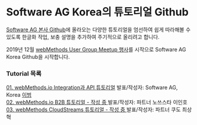# Software AG Korea의 튜토리얼 Github  
  
  
[Software AG 본사 Github](https://github.com/SoftwareAG)에 올라오는 다양한 튜토리얼을 엄선하여 쉽게 따라해볼 수 있도록 한글화 작업, 보충 설명을 추가하여 주기적으로 올리려고 합니다.  
  
2019년 12월 [webMethods User Group Meetup 행사](https://github.com/SoftwareAG-Korea/tutorials/blob/master/UserGroup/Dec-2019/README.md)를 시작으로 Software AG Korea Github을 시작합니다.  
  
  
### Tutorial 목록  
[01. webMethods.io Integration과 API 튜토리얼](/SoftwareAG-Korea/tutorials/blob/master/UserGroup/Dec-2019/wmio+integration+api/) 발표/작성자: Software AG, Korea [이범](https://github.com/billybeom)  
[02. webMethods.io B2B 튜토리얼 - 작성 중 ](/SoftwareAG-Korea/tutorials/blob/master/SoftwareAG-Korea/tutorials/blob/master/UserGroup/Dec-2019/wmio+b2b/) 발표/작성자: 파트너 노쓰스타 이인호 
[03. webMethods CloudStreams 튜토리얼 - 작성 중 ](/SoftwareAG-Korea/tutorials/blob/master/UserGroup/Dec-2019/webMethods+CloudStreams/) 발표/작성자: 파트너 쿠도 최상혁  
  
  
  
